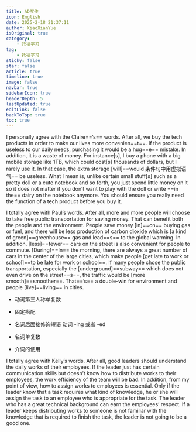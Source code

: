 ```yaml
---
title: AD写作
icon: English
date: 2025-2-18 21:37:11
author: XiaoXianYue
isOriginal: true
category: 
    - 托福学习
tag:
    - 托福学习
sticky: false
star: false
article: true
timeline: true
image: false
navbar: true
sidebarIcon: true
headerDepth: 5
lastUpdated: true
editLink: false
backToTop: true
toc: true
---
```


I personally agree with the Claire==‘s== words. After all, we buy the tech products in order to make our lives more convenien==t==. If the product is useless to our daily needs, purchasing it would be a hug==e== mistake. In addition, it is a waste of money. For instance[s], I buy a phone with a big mobile storage like 1TB, which could cost[s] thousands of dollars, but I rarely use it. In that case, the extra storage [will]==would 条件句中用虚拟语气== be useless. What I mean is, unlike certain small stuff[s] such as a pretty doll or a cute notebook and so forth, you just spend little money on it so it does not matter if you don’t want to play with the doll or write ==in the== dairy on the notebook anymore. You should ensure you really need the function of a tech product before you buy it.

 

I totally agree with Paul’s words. After all, more and more people will choose to take free public transportation for saving money. That can benefit both the people and the environment. People save money [in]==on== buying gas or fuel, and there will be less production of carbon dioxide which is [a kind of green]==greenhouse== gas and lead==s== to the global warming. In addition, [less]==fewer== cars on the street is also convenient for people to commute. [During]==In== the morning, there are always a great number of cars in the center of the large cities, which make people [get late to work or school]==to be late for work or school==. If many people chose the public transportation, especially the [underground]==subway== which does not even drive on the street==s==, the traffic would be [more smooth]==smoother==. That==‘s== a double-win for environment and people [live]==living== in cities. 

- 动词第三人称单复数

- 固定搭配 

- 名词后面接修饰短语 动词 -ing 或者 -ed

- 名词单复数

- 介词的使用

    

I totally agree with Kelly’s words. After all, good leaders should understand the daily works of their employees. If the leader just has certain communication skills but doesn’t know how to distribute works to their employees, the work efficiency of the team will be bad. In addition, from my point of view, how to assign works to employees is essential. Only if the leader know that a task requires what kind of knowledge, he or she will assign the task to an employee who is appropriate for the task. The leader who has a great technical background can earn the employees’ respect. If a leader keeps distributing works to someone is not familiar with the knowledge that is required to finish the task, the leader is not going to be a good one. 



